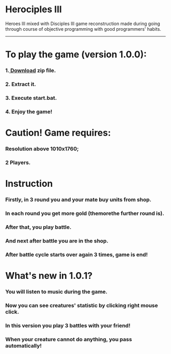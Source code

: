 # Herociples III
Heroes III mixed with Disciples III game reconstruction made during going through course of objective programming with good programmers' habits.
<hr>
<h1> To play the game (version 1.0.0):</h1>
<h3>1.<a href="https://drive.google.com/file/d/14I_d6fOUCaohL75yXA3OiWGOaLfyKksn/view?usp=sharing"> Download</a> zip file.</h3> 
<h3>2. Extract it.</h3> 
<h3>3. Execute start.bat.</h3> 
<h3>4. Enjoy the game!</h3> 
<h1>Caution! Game requires:</h1>
<h3>Resolution above 1010x1760;</h3>
<h3>2 Players.</h3>
<h1>Instruction</h1>
<h3>Firstly, in 3 round you and your mate buy units from shop.</h3>
<h3>In each round you get more gold (themorethe further round is).</h3>
<h3>After that, you play battle.</h3>
<h3>And next after battle you are in the shop.</h3>
<h3>After battle cycle starts over again 3 times, game is end!</h3> 
<h1>What's new in 1.0.1?</h1>
<h3>You will listen to music during the game.</h3>
<h3>Now you can see creatures' statistic by clicking right mouse click.</h3>
<h3>In this version you play 3 battles with your friend!</h3>
<h3>When your creature cannot do anything, you pass automatically!</h3>

